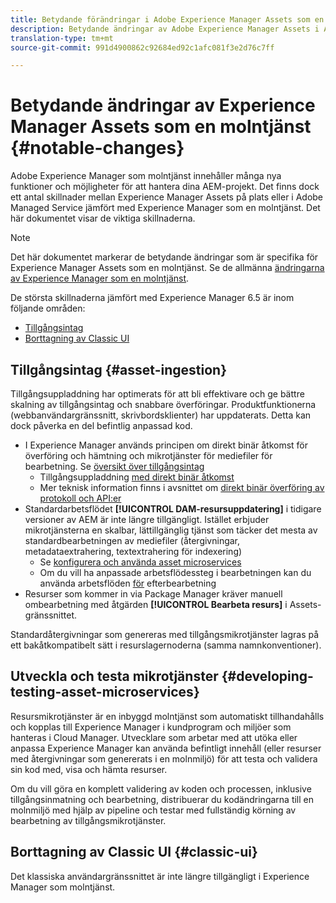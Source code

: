 ```yaml
---
title: Betydande förändringar i Adobe Experience Manager Assets som en molntjänst
description: Betydande ändringar av Adobe Experience Manager Assets i AEM Cloud-tjänsten jämfört med Experience Manager 6.5
translation-type: tm+mt
source-git-commit: 991d4900862c92684ed92c1afc081f3e2d76c7ff

---
```



# Betydande ändringar av Experience Manager Assets som en molntjänst {#notable-changes}

Adobe Experience Manager som molntjänst innehåller många nya funktioner och möjligheter för att hantera dina AEM-projekt. Det finns dock ett antal skillnader mellan Experience Manager Assets på plats eller i Adobe Managed Service jämfört med Experience Manager som en molntjänst. Det här dokumentet visar de viktiga skillnaderna.

>[!NOTE]
>
>Det här dokumentet markerar de betydande ändringar som är specifika för Experience Manager Assets som en molntjänst. Se de allmänna [ändringarna av Experience Manager som en molntjänst](/help/release-notes/aem-cloud-changes.md).

De största skillnaderna jämfört med Experience Manager 6.5 är inom följande områden:

* [Tillgångsintag](#asset-ingestion)
* [Borttagning av Classic UI](#classic-ui)

## Tillgångsintag {#asset-ingestion}

Tillgångsuppladdning har optimerats för att bli effektivare och ge bättre skalning av tillgångsintag och snabbare överföringar. Produktfunktionerna (webbanvändargränssnitt, skrivbordsklienter) har uppdaterats. Detta kan dock påverka en del befintlig anpassad kod.

* I Experience Manager används principen om direkt binär åtkomst för överföring och hämtning och mikrotjänster för mediefiler för bearbetning. Se [översikt över tillgångsintag](/help/assets/asset-microservices-overview.md)
   * Tillgångsuppladdning [med direkt binär åtkomst](/help/assets/asset-microservices-overview.md#asset-upload-with-direct-binary-access)
   * Mer teknisk information finns i avsnittet om [direkt binär överföring av protokoll och API:er](/help/assets/developer-reference-material-apis.md#overview-binary-upload)
* Standardarbetsflödet **[!UICONTROL DAM-resursuppdatering]** i tidigare versioner av AEM är inte längre tillgängligt. Istället erbjuder mikrotjänsterna en skalbar, lättillgänglig tjänst som täcker det mesta av standardbearbetningen av mediefiler (återgivningar, metadataextrahering, textextrahering för indexering)
   * Se [konfigurera och använda asset microservices](/help/assets/asset-microservices-configure-and-use.md)
   * Om du vill ha anpassade arbetsflödessteg i bearbetningen kan du använda arbetsflöden [för](/help/assets/asset-microservices-configure-and-use.md#post-processing-workflows) efterbearbetning
* Resurser som kommer in via Package Manager kräver manuell ombearbetning med åtgärden **[!UICONTROL Bearbeta resurs]** i Assets-gränssnittet.

Standardåtergivningar som genereras med tillgångsmikrotjänster lagras på ett bakåtkompatibelt sätt i resurslagernoderna (samma namnkonventioner).

## Utveckla och testa mikrotjänster {#developing-testing-asset-microservices}

Resursmikrotjänster är en inbyggd molntjänst som automatiskt tillhandahålls och kopplas till Experience Manager i kundprogram och miljöer som hanteras i Cloud Manager. Utvecklare som arbetar med att utöka eller anpassa Experience Manager kan använda befintligt innehåll (eller resurser med återgivningar som genererats i en molnmiljö) för att testa och validera sin kod med, visa och hämta resurser.

Om du vill göra en komplett validering av koden och processen, inklusive tillgångsinmatning och bearbetning, distribuerar du kodändringarna till en molnmiljö med hjälp av pipeline och testar med fullständig körning av bearbetning av tillgångsmikrotjänster.

## Borttagning av Classic UI {#classic-ui}

Det klassiska användargränssnittet är inte längre tillgängligt i Experience Manager som molntjänst.
